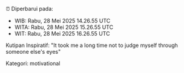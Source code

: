 ⏰ Diperbarui pada:
- WIB: Rabu, 28 Mei 2025 14.26.55 UTC
- WITA: Rabu, 28 Mei 2025 15.26.55 UTC
- WIT: Rabu, 28 Mei 2025 16.26.55 UTC

Kutipan Inspiratif:
"It took me a long time not to judge myself through someone else's eyes"


Kategori: motivational

